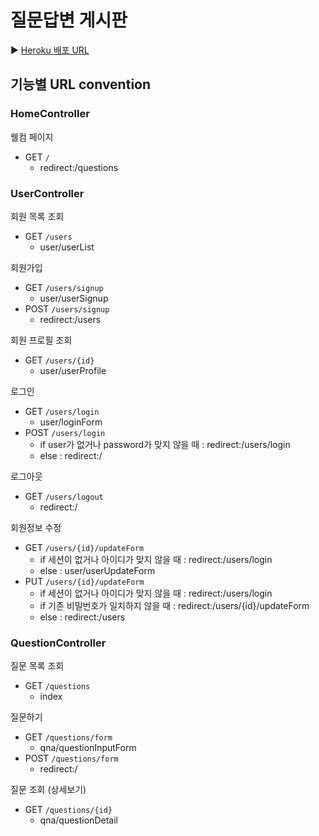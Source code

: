 # 질문답변 게시판

▶ [Heroku 배포 URL](https://damp-lowlands-18176.herokuapp.com/)

## 기능별 URL convention
### HomeController
웰컴 페이지

- GET `/`
    - redirect:/questions
  
### UserController

회원 목록 조회

- GET `/users`
  - user/userList
  
회원가입

- GET `/users/signup`
    - user/userSignup
- POST `/users/signup`
    - redirect:/users
  
회원 프로필 조회

- GET `/users/{id}`
    - user/userProfile
  
로그인

- GET `/users/login`
    - user/loginForm
- POST `/users/login`
    - if user가 없거나 password가 맞지 않을 때 : redirect:/users/login
    - else : redirect:/
  
로그아웃

- GET `/users/logout`
  - redirect:/

회원정보 수정
- GET `/users/{id}/updateForm`
    - if 세션이 없거나 아이디가 맞지 않을 때 : redirect:/users/login
    - else : user/userUpdateForm
- PUT `/users/{id}/updateForm`
    - if 세션이 없거나 아이디가 맞지 않을 때 : redirect:/users/login
    - if 기존 비밀번호가 일치하지 않을 때 : redirect:/users/{id}/updateForm
    - else : redirect:/users
  
### QuestionController

질문 목록 조회

- GET `/questions`
  - index
  
질문하기

- GET `/questions/form`
    - qna/questionInputForm
- POST `/questions/form`
    - redirect:/

질문 조회 (상세보기)

- GET `/questions/{id}`
    - qna/questionDetail
